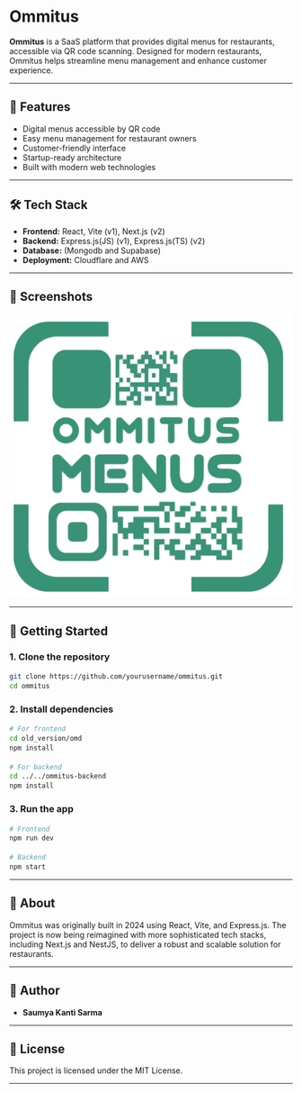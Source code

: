 # Ommitus

**Ommitus** is a SaaS platform that provides digital menus for restaurants, accessible via QR code scanning. Designed for modern restaurants, Ommitus helps streamline menu management and enhance customer experience.

---

## 🚀 Features

- Digital menus accessible by QR code
- Easy menu management for restaurant owners
- Customer-friendly interface
- Startup-ready architecture
- Built with modern web technologies

---

## 🛠️ Tech Stack

- **Frontend:** React, Vite (v1), Next.js (v2)
- **Backend:** Express.js(JS) (v1), Express.js(TS) (v2)
- **Database:** (Mongodb and Supabase)
- **Deployment:** Cloudflare and AWS

---

## 📸 Screenshots

<!-- Add screenshots or demo GIFs here -->
![QR Menu Example](assets/qr-logo.svg)

---

## 🏁 Getting Started

### 1. Clone the repository

```bash
git clone https://github.com/yourusername/ommitus.git
cd ommitus
```

### 2. Install dependencies

```bash
# For frontend
cd old_version/omd
npm install

# For backend
cd ../../ommitus-backend
npm install
```

### 3. Run the app

```bash
# Frontend
npm run dev

# Backend
npm start
```

---

## 📖 About

Ommitus was originally built in 2024 using React, Vite, and Express.js. The project is now being reimagined with more sophisticated tech stacks, including Next.js and NestJS, to deliver a robust and scalable solution for restaurants.

---

## 👤 Author

- **Saumya Kanti Sarma**

---

## 📄 License

This project is licensed under the MIT License.

---